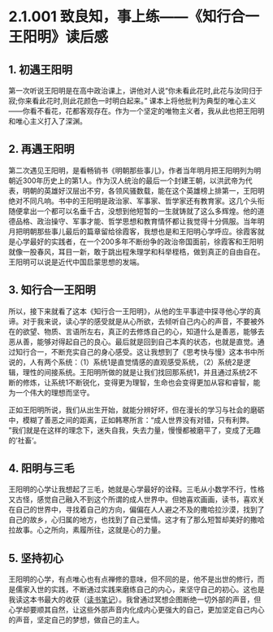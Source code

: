 # 2.1.001 致良知，事上练——《知行合一王阳明》读后感

## 1. **初遇王阳明**

第一次听说王阳明是在高中政治课上，讲他对人说“你未看此花时,此花与汝同归于寂;你来看此花时,则此花颜色一时明白起来。” 课本上将他批判为典型的唯心主义——你看不看花，花都客观存在。作为一个坚定的唯物主义者，我从此也把王阳明和唯心主义打入了深渊。

## **2. 再遇王阳明**

第二次遇见王阳明，是看畅销书《明朝那些事儿》，作者当年明月把王阳明列为明朝近300年历史上的第1人。作为汉人统治的最后一个封建王朝，以洪武帝为代表，明朝的英雄好汉层出不穷，各领风骚数载，能在这个英雄榜上排第一，王阳明绝对不同凡响。书中的王阳明是政治家、军事家、哲学家还有教育家。这几个头衔随便拿出一个都可以名垂千古，没想到他短暂的一生就铸就了这么多辉煌。他的道德品格、政治操守、军事才能、哲学思想和教育情怀都让我觉得十分佩服。当年明月把明朝那些事儿最后的篇章留给徐霞客，我想也是和王阳明心学呼应。徐霞客就是心学最好的实践者，在一个200多年不断纷争的政治帝国面前，徐霞客和王阳明就像一股春风，耳目一新，敢于跳出程朱理学和科举桎梏，做到真正的自由自在。王阳明可以说是近代中国启蒙思想的发端。

## **3. 知行合一王阳明**

所以，接下来就看了这本《知行合一王阳明》，从他的生平事迹中探寻他心学的真谛。对于我来说，读心学的感受就是从心所欲，去倾听自己内心的声音，不要被外在的欲望、物质、言语所左右，真正的去修炼自己的心，知道什么是善恶，能够去恶从善，能够对得起自己的良心。最后就是回到自己本真的状态，也就是直觉。通过知行合一，不断充实自己的身心感受。这让我想到了《思考快与慢》这本书中所说的，人有两个系统：（1）系统1是直觉情感的直观感受系统，（2）系统2是逻辑，理性的间接系统。王阳明所做的就是让我们找回那系统1，并且通过系统2不断的修炼，让系统1不断锐化，变得更为理智，生命也会变得更加从容和睿智，能为一个伟大的理想而坚守。

正如王阳明所说，我们从出生开始，就能分辨好坏，但在漫长的学习与社会的磨砺中，模糊了善恶之间的距离，正如韩寒所言：“成人世界没有对错，只有利弊。 ”我们就是在这样的理念下，迷失自我，失去力量，慢慢都被磨平了，变成了无趣的’社畜‘。

## **4. 阳明与三毛**

王阳明的心学让我想起了三毛，她就是心学最好的诠释。三毛从小数学不行，性格又古怪，感觉自己融入不到这个所谓的成人世界中。但她喜欢画画，读书，喜欢关在自己的世界中，寻找着自己的方向，偏偏在人人避之不及的撒哈拉沙漠，找到了自己的故乡，心归属的地方，也找到了自己爱情。这才有了那么短暂却美好的撒哈拉故事。心之所向，素履所往，这就是心的力量。

## **5. 坚持初心**

王阳明的心学，有点唯心也有点禅修的意味，但不同的是，他不是出世的修行，而是儒家入世的实践，不断通过实践来磨练自己的内心，来坚守自己的初心。这也是我读这本书最大的收获（[读书笔记](../../reading-notes/01philosophy-zhe-xue/zhi-hang-he-yi-wang-yang-ming.md)）。我曾通过冥想企图断绝一切外部的声音，但心学却要顺其自然，让这些外部声音内化成内心更强大的自己，更加坚定自己内心的声音，坚定自己的梦想，做自己的主人。
